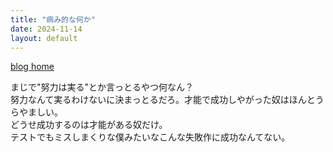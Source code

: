 ```yaml
---
title: "病み的な何か"
date: 2024-11-14
layout: default
---
```

<link rel="stylesheet" href="../../../styles.css">

[blog home](../../../)

<!-- copy above and edit title, date -->

まじで"努力は実る"とか言っとるやつ何なん？<br>
努力なんて実るわけないに決まっとるだろ。才能で成功しやがった奴はほんとうらやましい。<br>
どうせ成功するのは才能がある奴だけ。<br>
テストでもミスしまくりな僕みたいなこんな失敗作に成功なんてない。